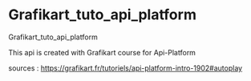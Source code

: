 # Grafikart_tuto_api_platform

Grafikart_tuto_api_platform

This api is created with Grafikart course for Api-Platform

sources : https://grafikart.fr/tutoriels/api-platform-intro-1902#autoplay
